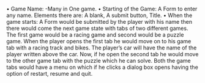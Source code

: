 •	Game Name: -Many in One game.
•	Starting of the Game: A Form to enter any name. Elements there are: A blank, A submit button, Title.
•	When the game starts: A Form would be submitted by the player with his name then there 	would come the next game state with tabs of two different games. The first game would be a racing game and second would be a puzzle game. When the player opens the first tab he would move on to his game tab with a racing track and bikes. The player’s car will have the name of the player written above the car. Now, if he open the second tab he would move to the other game tab with the puzzle which he can solve. Both the game tabs would have a menu on which if he clicks a dialog box opens having the option of restart, resume and quit.